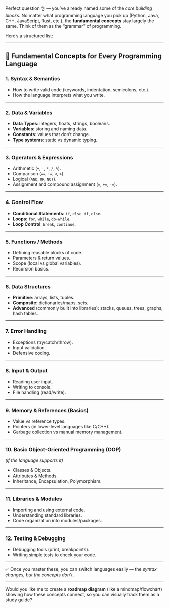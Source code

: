Perfect question 👌 — you’ve already named some of the *core building blocks*. No matter what programming language you pick up (Python, Java, C++, JavaScript, Rust, etc.), the **fundamental concepts** stay largely the same. Think of them as the “grammar” of programming.

Here’s a structured list:

---

## 🔑 Fundamental Concepts for Every Programming Language

### 1. **Syntax & Semantics**

* How to write valid code (keywords, indentation, semicolons, etc.).
* How the language interprets what you write.

---

### 2. **Data & Variables**

* **Data Types**: integers, floats, strings, booleans.
* **Variables**: storing and naming data.
* **Constants**: values that don’t change.
* **Type systems**: static vs dynamic typing.

---

### 3. **Operators & Expressions**

* Arithmetic (`+`, `-`, `*`, `/`, `%`).
* Comparison (`==`, `!=`, `<`, `>`).
* Logical (`AND`, `OR`, `NOT`).
* Assignment and compound assignment (`=`, `+=`, `-=`).

---

### 4. **Control Flow**

* **Conditional Statements**: `if`, `else if`, `else`.
* **Loops**: `for`, `while`, `do-while`.
* **Loop Control**: `break`, `continue`.

---

### 5. **Functions / Methods**

* Defining reusable blocks of code.
* Parameters & return values.
* Scope (local vs global variables).
* Recursion basics.

---

### 6. **Data Structures**

* **Primitive**: arrays, lists, tuples.
* **Composite**: dictionaries/maps, sets.
* **Advanced** (commonly built into libraries): stacks, queues, trees, graphs, hash tables.

---

### 7. **Error Handling**

* Exceptions (try/catch/throw).
* Input validation.
* Defensive coding.

---

### 8. **Input & Output**

* Reading user input.
* Writing to console.
* File handling (read/write).

---

### 9. **Memory & References (Basics)**

* Value vs reference types.
* Pointers (in lower-level languages like C/C++).
* Garbage collection vs manual memory management.

---

### 10. **Basic Object-Oriented Programming (OOP)**

*(if the language supports it)*

* Classes & Objects.
* Attributes & Methods.
* Inheritance, Encapsulation, Polymorphism.

---

### 11. **Libraries & Modules**

* Importing and using external code.
* Understanding standard libraries.
* Code organization into modules/packages.

---

### 12. **Testing & Debugging**

* Debugging tools (print, breakpoints).
* Writing simple tests to check your code.

---

✅ Once you master these, you can switch languages easily — the *syntax changes, but the concepts don’t*.

---

Would you like me to create a **roadmap diagram** (like a mindmap/flowchart) showing how these concepts connect, so you can visually track them as a study guide?
